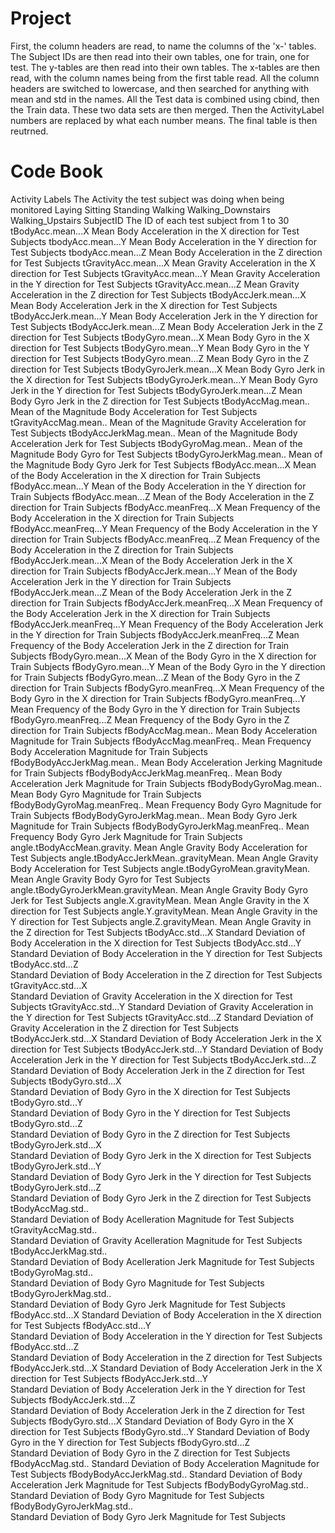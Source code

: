 # Project
First, the column headers are read, to name the columns of the 'x-' tables.
The Subject IDs are then read into their own tables, one for train, one for test.
The y-tables are then read into their own tables.
The x-tables are then read, with the column names being from the first table read.
All the column headers are switched to lowercase, and then searched for anything with mean and std in the names.
All the Test data is combined using cbind, then the Train data.
These two data sets are then merged.
Then the ActivityLabel numbers are replaced by what each number means.
The final table is then reutrned.

# Code Book
Activity Labels
  The Activity the test subject was doing when being monitored
    Laying
    Sitting
    Standing
    Walking
    Walking_Downstairs
    Walking_Upstairs
SubjectID
  The ID of each test subject from 1 to 30
tBodyAcc.mean...X
  Mean Body Acceleration in the X direction for Test Subjects
tbodyAcc.mean...Y
  Mean Body Acceleration in the Y direction for Test Subjects
tbodyAcc.mean...Z
  Mean Body Acceleration in the Z direction for Test Subjects
tGravityAcc.mean...X
  Mean Gravity Acceleration in the X direction for Test Subjects
tGravityAcc.mean...Y
  Mean Gravity Acceleration in the Y direction for Test Subjects
tGravityAcc.mean...Z
  Mean Gravity Acceleration in the Z direction for Test Subjects
tBodyAccJerk.mean...X
  Mean Body Acceleration Jerk in the X direction for Test Subjects
tBodyAccJerk.mean...Y
  Mean Body Acceleration Jerk in the Y direction for Test Subjects
tBodyAccJerk.mean...Z
  Mean Body Acceleration Jerk in the Z direction for Test Subjects
tBodyGyro.mean...X
  Mean Body Gyro in the X direction for Test Subjects
tBodyGyro.mean...Y
  Mean Body Gyro in the Y direction for Test Subjects
tBodyGyro.mean...Z
  Mean Body Gyro in the Z direction for Test Subjects
tBodyGyroJerk.mean...X
  Mean Body Gyro Jerk in the X direction for Test Subjects
tBodyGyroJerk.mean...Y
  Mean Body Gyro Jerk in the Y direction for Test Subjects
tBodyGyroJerk.mean...Z
  Mean Body Gyro Jerk in the Z direction for Test Subjects
tBodyAccMag.mean..
  Mean of the Magnitude Body Acceleration for Test Subjects
tGravityAccMag.mean..
  Mean of the Magnitude Gravity Acceleration for Test Subjects
tBodyAccJerkMag.mean..
  Mean of the Magnitude Body Acceleration Jerk for Test Subjects
tBodyGyroMag.mean..
  Mean of the Magnitude Body Gyro for Test Subjects
tBodyGyroJerkMag.mean..
  Mean of the Magnitude Body Gyro Jerk for Test Subjects
fBodyAcc.mean...X
  Mean of the Body Acceleration in the X direction for Train Subjects
fBodyAcc.mean...Y
   Mean of the Body Acceleration in the Y direction for Train Subjects
fBodyAcc.mean...Z
  Mean of the Body Acceleration in the Z direction for Train Subjects
fBodyAcc.meanFreq...X
  Mean Frequency of the Body Acceleration in the X direction for Train Subjects
fBodyAcc.meanFreq...Y
  Mean Frequency of the Body Acceleration in the Y direction for Train Subjects
fBodyAcc.meanFreq...Z
  Mean Frequency of the Body Acceleration in the Z direction for Train Subjects
fBodyAccJerk.mean...X
  Mean  of the Body Acceleration Jerk in the X direction for Train Subjects
fBodyAccJerk.mean...Y
  Mean  of the Body Acceleration Jerk in the Y direction for Train Subjects
fBodyAccJerk.mean...Z
  Mean  of the Body Acceleration Jerk in the Z direction for Train Subjects
fBodyAccJerk.meanFreq...X
  Mean Frequency of the Body Acceleration Jerk in the X direction for Train Subjects
fBodyAccJerk.meanFreq...Y
  Mean Frequency of the Body Acceleration Jerk in the Y direction for Train Subjects
fBodyAccJerk.meanFreq...Z
  Mean Frequency of the Body Acceleration Jerk in the Z direction for Train Subjects
fBodyGyro.mean...X
  Mean of the Body Gyro in the X direction for Train Subjects
fBodyGyro.mean...Y
  Mean of the Body Gyro in the Y direction for Train Subjects
fBodyGyro.mean...Z
  Mean of the Body Gyro in the Z direction for Train Subjects
fBodyGyro.meanFreq...X
  Mean Frequency of the Body Gyro in the X direction for Train Subjects
fBodyGyro.meanFreq...Y
  Mean Frequency of the Body Gyro in the Y direction for Train Subjects
fBodyGyro.meanFreq...Z
  Mean Frequency of the Body Gyro in the Z direction for Train Subjects
fBodyAccMag.mean..
  Mean Body Acceleration Magnitude for Train Subjects
fBodyAccMag.meanFreq..
  Mean Frequency Body Acceleration Magnitude for Train Subjects
fBodyBodyAccJerkMag.mean..
  Mean Body Acceleration Jerking Magnitude for Train Subjects
fBodyBodyAccJerkMag.meanFreq..
  Mean Body Acceleration Jerk Magnitude for Train Subjects
fBodyBodyGyroMag.mean..
  Mean Body Gyro Magnitude for Train Subjects
fBodyBodyGyroMag.meanFreq..
  Mean Frequency Body Gyro Magnitude for Train Subjects
fBodyBodyGyroJerkMag.mean..
  Mean Body Gyro Jerk Magnitude for Train Subjects
fBodyBodyGyroJerkMag.meanFreq..
  Mean Frequency Body Gyro Jerk Magnitude for Train Subjects
angle.tBodyAccMean.gravity.
  Mean Angle Gravity Body Acceleration  for Test Subjects
angle.tBodyAccJerkMean..gravityMean.
  Mean Angle Gravity Body Acceleration  for Test Subjects
angle.tBodyGyroMean.gravityMean.  
  Mean Angle Gravity Body Gyro  for Test Subjects
angle.tBodyGyroJerkMean.gravityMean.
  Mean Angle Gravity Body Gyro Jerk  for Test Subjects
angle.X.gravityMean.
  Mean Angle Gravity in the X direction for Test Subjects
angle.Y.gravityMean.
  Mean Angle Gravity in the Y direction for Test Subjects
angle.Z.gravityMean.
  Mean Angle Gravity in the Z direction for Test Subjects
tBodyAcc.std...X
  Standard Deviation of Body Acceleration in the X direction for Test Subjects
tBodyAcc.std...Y
  Standard Deviation of Body Acceleration in the Y direction for Test Subjects
tBodyAcc.std...Z     
  Standard Deviation of Body Acceleration in the Z direction for Test Subjects
tGravityAcc.std...X   
  Standard Deviation of Gravity Acceleration in the X direction for Test Subjects
tGravityAcc.std...Y
  Standard Deviation of Gravity Acceleration in the Y direction for Test Subjects
tGravityAcc.std...Z
  Standard Deviation of Gravity Acceleration in the Z direction for Test Subjects
tBodyAccJerk.std...X 
  Standard Deviation of Body Acceleration Jerk in the X direction for Test Subjects
tBodyAccJerk.std...Y
  Standard Deviation of Body Acceleration Jerk in the Y direction for Test Subjects
tBodyAccJerk.std...Z 
  Standard Deviation of Body Acceleration Jerk in the Z direction for Test Subjects
tBodyGyro.std...X    
  Standard Deviation of Body Gyro in the X direction for Test Subjects
tBodyGyro.std...Y      
  Standard Deviation of Body Gyro in the Y direction for Test Subjects
tBodyGyro.std...Z      
  Standard Deviation of Body Gyro in the Z direction for Test Subjects
tBodyGyroJerk.std...X   
  Standard Deviation of Body Gyro Jerk in the X direction for Test Subjects
tBodyGyroJerk.std...Y  
  Standard Deviation of Body Gyro Jerk in the Y direction for Test Subjects
tBodyGyroJerk.std...Z  
  Standard Deviation of Body Gyro Jerk in the Z direction for Test Subjects
tBodyAccMag.std..   
  Standard Deviation of Body Acelleration Magnitude for Test Subjects
tGravityAccMag.std..  
  Standard Deviation of Gravity Acelleration Magnitude for Test Subjects
tBodyAccJerkMag.std..    
  Standard Deviation of Body Acelleration Jerk Magnitude for Test Subjects
tBodyGyroMag.std..               
  Standard Deviation of Body Gyro Magnitude for Test Subjects
tBodyGyroJerkMag.std..       
  Standard Deviation of Body Gyro Jerk Magnitude for Test Subjects
fBodyAcc.std...X
  Standard Deviation of Body Acceleration in the X direction for Test Subjects
fBodyAcc.std...Y   
  Standard Deviation of Body Acceleration in the Y direction for Test Subjects
fBodyAcc.std...Z      
  Standard Deviation of Body Acceleration in the Z direction for Test Subjects
fBodyAccJerk.std...X
  Standard Deviation of Body Acceleration Jerk in the X direction for Test Subjects
fBodyAccJerk.std...Y     
  Standard Deviation of Body Acceleration Jerk in the Y direction for Test Subjects
fBodyAccJerk.std...Z    
  Standard Deviation of Body Acceleration Jerk in the Z direction for Test Subjects
fBodyGyro.std...X
  Standard Deviation of Body Gyro in the X direction for Test Subjects
fBodyGyro.std...Y
  Standard Deviation of Body Gyro in the Y direction for Test Subjects
fBodyGyro.std...Z  
  Standard Deviation of Body Gyro in the Z direction for Test Subjects
fBodyAccMag.std..
  Standard Deviation of Body Acceleration Magnitude for Test Subjects
fBodyBodyAccJerkMag.std..
  Standard Deviation of Body Acceleration Jerk Magnitude for Test Subjects
fBodyBodyGyroMag.std..             
  Standard Deviation of Body Gyro Magnitude for Test Subjects
fBodyBodyGyroJerkMag.std..   
  Standard Deviation of Body Gyro Jerk Magnitude for Test Subjects
